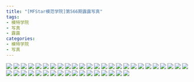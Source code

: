 ```yaml
---
title: "[MFStar模范学院]第566期露露写真"
tags: 
- 模特学院
- 写真
- 露露
categories:
- 模特学院
- 写真
---
```


![](https://img.ilovese.xyz/1734719053105.webp)
![](https://img.ilovese.xyz/1734719055130.webp)
![](https://img.ilovese.xyz/1734719056559.webp)
![](https://img.ilovese.xyz/1734719057942.webp)
![](https://img.ilovese.xyz/1734719059499.webp)
![](https://img.ilovese.xyz/1734719060949.webp)
![](https://img.ilovese.xyz/1734719062720.webp)
![](https://img.ilovese.xyz/1734719064467.webp)
![](https://img.ilovese.xyz/1734719066372.webp)
![](https://img.ilovese.xyz/1734719068109.webp)
![](https://img.ilovese.xyz/1734719070119.webp)
![](https://img.ilovese.xyz/1734719071928.webp)
![](https://img.ilovese.xyz/1734719075547.webp)
![](https://img.ilovese.xyz/1734719077395.webp)
![](https://img.ilovese.xyz/1734719078852.webp)
![](https://img.ilovese.xyz/1734719080526.webp)
![](https://img.ilovese.xyz/1734719082356.webp)
![](https://img.ilovese.xyz/1734719083775.webp)
![](https://img.ilovese.xyz/1734719084944.webp)
![](https://img.ilovese.xyz/1734719086369.webp)
![](https://img.ilovese.xyz/1734719087761.webp)
![](https://img.ilovese.xyz/1734719089645.webp)
![](https://img.ilovese.xyz/1734719091441.webp)
![](https://img.ilovese.xyz/1734719093236.webp)
![](https://img.ilovese.xyz/1734719094730.webp)
![](https://img.ilovese.xyz/1734719096254.webp)
![](https://img.ilovese.xyz/1734719098113.webp)
![](https://img.ilovese.xyz/1734719100094.webp)
![](https://img.ilovese.xyz/1734719102073.webp)
![](https://img.ilovese.xyz/1734719104007.webp)
![](https://img.ilovese.xyz/1734719106039.webp)
![](https://img.ilovese.xyz/1734719107969.webp)
![](https://img.ilovese.xyz/1734719109855.webp)
![](https://img.ilovese.xyz/1734719111643.webp)
![](https://img.ilovese.xyz/1734719113153.webp)
![](https://img.ilovese.xyz/1734719114717.webp)
![](https://img.ilovese.xyz/1734719116711.webp)
![](https://img.ilovese.xyz/1734719118415.webp)
![](https://img.ilovese.xyz/1734719119891.webp)
![](https://img.ilovese.xyz/1734719121592.webp)
![](https://img.ilovese.xyz/1734719122942.webp)
![](https://img.ilovese.xyz/1734719124444.webp)
